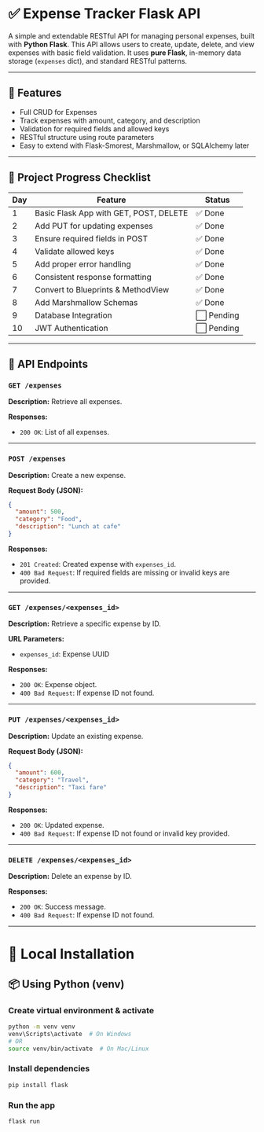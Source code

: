 
# ✅ Expense Tracker Flask API

A simple and extendable RESTful API for managing personal expenses, built with **Python Flask**.
This API allows users to create, update, delete, and view expenses with basic field validation.
It uses **pure Flask**, in-memory data storage (`expenses` dict), and standard RESTful patterns.

---

## 📝 Features

* Full CRUD for Expenses
* Track expenses with amount, category, and description
* Validation for required fields and allowed keys
* RESTful structure using route parameters
* Easy to extend with Flask-Smorest, Marshmallow, or SQLAlchemy later

---

## 🚧 Project Progress Checklist

| Day | Feature                                | Status    |
| --- | -------------------------------------- | --------- |
| 1   | Basic Flask App with GET, POST, DELETE | ✅ Done    |
| 2   | Add PUT for updating expenses          | ✅ Done    |
| 3   | Ensure required fields in POST         | ✅ Done    |
| 4   | Validate allowed keys                  | ✅ Done    |
| 5   | Add proper error handling              | ✅ Done    |
| 6   | Consistent response formatting         | ✅ Done    |
| 7   | Convert to Blueprints & MethodView     | ✅ Done |
| 8   | Add Marshmallow Schemas                | ✅ Done |
| 9   | Database Integration                   | ⬜ Pending |
| 10  | JWT Authentication                     | ⬜ Pending |

---

## 📘 API Endpoints

### `GET /expenses`

**Description:** Retrieve all expenses.

**Responses:**

* `200 OK`: List of all expenses.

---

### `POST /expenses`

**Description:** Create a new expense.

**Request Body (JSON):**

```json
{
  "amount": 500,
  "category": "Food",
  "description": "Lunch at cafe"
}
```

**Responses:**

* `201 Created`: Created expense with `expenses_id`.
* `400 Bad Request`: If required fields are missing or invalid keys are provided.

---

### `GET /expenses/<expenses_id>`

**Description:** Retrieve a specific expense by ID.

**URL Parameters:**

* `expenses_id`: Expense UUID

**Responses:**

* `200 OK`: Expense object.
* `400 Bad Request`: If expense ID not found.

---

### `PUT /expenses/<expenses_id>`

**Description:** Update an existing expense.

**Request Body (JSON):**

```json
{
  "amount": 600,
  "category": "Travel",
  "description": "Taxi fare"
}
```

**Responses:**

* `200 OK`: Updated expense.
* `400 Bad Request`: If expense ID not found or invalid key provided.

---

### `DELETE /expenses/<expenses_id>`

**Description:** Delete an expense by ID.

**Responses:**

* `200 OK`: Success message.
* `400 Bad Request`: If expense ID not found.

---

# 🔧 Local Installation

## 📦 Using Python (venv)

### Create virtual environment & activate

```bash
python -m venv venv
venv\Scripts\activate  # On Windows
# OR
source venv/bin/activate  # On Mac/Linux
```

### Install dependencies

```bash
pip install flask
```

### Run the app

```bash
flask run
```


